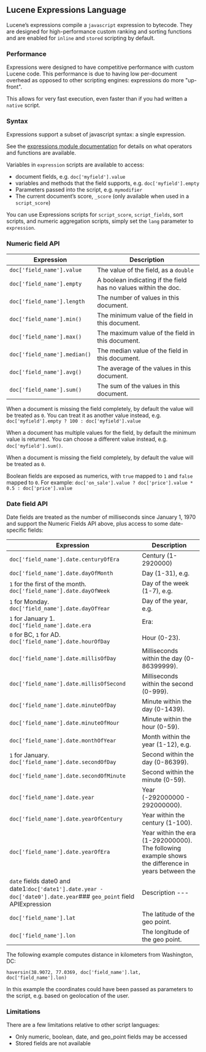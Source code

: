 ## Lucene Expressions Language

Lucene’s expressions compile a `javascript` expression to bytecode. They are designed for high-performance custom ranking and sorting functions and are enabled for `inline` and `stored` scripting by default.

### Performance

Expressions were designed to have competitive performance with custom Lucene code. This performance is due to having low per-document overhead as opposed to other scripting engines: expressions do more "up-front".

This allows for very fast execution, even faster than if you had written a `native` script.

### Syntax

Expressions support a subset of javascript syntax: a single expression.

See the [expressions module documentation](http://lucene.apache.org/core/6_0_0/expressions/index.html?org/apache/lucene/expressions/js/package-summary.html) for details on what operators and functions are available.

Variables in `expression` scripts are available to access:

  * document fields, e.g. `doc['myfield'].value`
  * variables and methods that the field supports, e.g. `doc['myfield'].empty`
  * Parameters passed into the script, e.g. `mymodifier`
  * The current document’s score, `_score` (only available when used in a `script_score`) 



You can use Expressions scripts for `script_score`, `script_fields`, sort scripts, and numeric aggregation scripts, simply set the `lang` parameter to `expression`.

### Numeric field API

Expression | Description  
---|---    
`doc['field_name'].value`| The value of the field, as a `double`    
`doc['field_name'].empty`| A boolean indicating if the field has no values within the doc.    
`doc['field_name'].length`| The number of values in this document.    
`doc['field_name'].min()`| The minimum value of the field in this document.    
`doc['field_name'].max()`| The maximum value of the field in this document.    
`doc['field_name'].median()`| The median value of the field in this document.    
`doc['field_name'].avg()`| The average of the values in this document.    
`doc['field_name'].sum()`| The sum of the values in this document.  
  
When a document is missing the field completely, by default the value will be treated as `0`. You can treat it as another value instead, e.g. `doc['myfield'].empty ? 100 : doc['myfield'].value`

When a document has multiple values for the field, by default the minimum value is returned. You can choose a different value instead, e.g. `doc['myfield'].sum()`.

When a document is missing the field completely, by default the value will be treated as `0`.

Boolean fields are exposed as numerics, with `true` mapped to `1` and `false` mapped to `0`. For example: `doc['on_sale'].value ? doc['price'].value * 0.5 : doc['price'].value`

### Date field API

Date fields are treated as the number of milliseconds since January 1, 1970 and support the Numeric Fields API above, plus access to some date-specific fields:

Expression | Description  
---|---    
`doc['field_name'].date.centuryOfEra`| Century (1-2920000)    
`doc['field_name'].date.dayOfMonth`| Day (1-31), e.g. 
`1` for the first of the month.    `doc['field_name'].date.dayOfWeek`| Day of the week (1-7), e.g. 
`1` for Monday.    `doc['field_name'].date.dayOfYear`| Day of the year, e.g. 
`1` for January 1.    `doc['field_name'].date.era`| Era: 
`0` for BC, `1` for AD.    `doc['field_name'].date.hourOfDay`| Hour (0-23).    
`doc['field_name'].date.millisOfDay`| Milliseconds within the day (0-86399999).    
`doc['field_name'].date.millisOfSecond`| Milliseconds within the second (0-999).    
`doc['field_name'].date.minuteOfDay`| Minute within the day (0-1439).    
`doc['field_name'].date.minuteOfHour`| Minute within the hour (0-59).    
`doc['field_name'].date.monthOfYear`| Month within the year (1-12), e.g. 
`1` for January.    `doc['field_name'].date.secondOfDay`| Second within the day (0-86399).    
`doc['field_name'].date.secondOfMinute`| Second within the minute (0-59).    
`doc['field_name'].date.year`| Year (-292000000 - 292000000).    
`doc['field_name'].date.yearOfCentury`| Year within the century (1-100).    
`doc['field_name'].date.yearOfEra`| Year within the era (1-292000000).    The following example shows the difference in years between the 
`date` fields date0 and date1:`doc['date1'].date.year - doc['date0'].date.year`### `geo_point` field APIExpression | Description  ---|---    `doc['field_name'].empty`| A boolean indicating if the field has no values within the doc.    
`doc['field_name'].lat`| The latitude of the geo point.    
`doc['field_name'].lon`| The longitude of the geo point.  
  
The following example computes distance in kilometers from Washington, DC:

`haversin(38.9072, 77.0369, doc['field_name'].lat, doc['field_name'].lon)`

In this example the coordinates could have been passed as parameters to the script, e.g. based on geolocation of the user.

### Limitations

There are a few limitations relative to other script languages:

  * Only numeric, boolean, date, and geo_point fields may be accessed 
  * Stored fields are not available 


